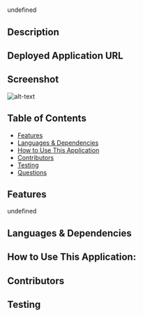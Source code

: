 #  
  undefined
  ## Description
  
  ## Deployed Application URL
  
  ## Screenshot
  ![alt-text]()
  ## Table of Contents
  * [Features](#features)
  * [Languages & Dependencies](#languagesanddependencies)
  * [How to Use This Application](#HowtoUseThisApplication)
  * [Contributors](#contributors)
  * [Testing](#testing)
  * [Questions](#questions)
  ## Features
  undefined
  ## Languages & Dependencies
  
  ## How to Use This Application:
  
  ## Contributors
  
  ## Testing
  